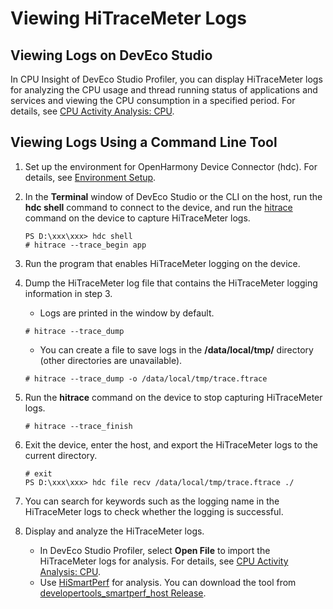 # Viewing HiTraceMeter Logs

## Viewing Logs on DevEco Studio

In CPU Insight of DevEco Studio Profiler, you can display HiTraceMeter logs for analyzing the CPU usage and thread running status of applications and services and viewing the CPU consumption in a specified period. For details, see [CPU Activity Analysis: CPU](https://developer.huawei.com/consumer/en/doc/harmonyos-guides-V5/ide-insight-session-cpu-V5).

## Viewing Logs Using a Command Line Tool

1. Set up the environment for OpenHarmony Device Connector (hdc). For details, see [Environment Setup](hdc.md#environment-setup).

2. In the **Terminal** window of DevEco Studio or the CLI on the host, run the **hdc shell** command to connect to the device, and run the [hitrace](hitrace.md) command on the device to capture HiTraceMeter logs.

   ```shell
   PS D:\xxx\xxx> hdc shell
   # hitrace --trace_begin app
   ```

3. Run the program that enables HiTraceMeter logging on the device.

4. Dump the HiTraceMeter log file that contains the HiTraceMeter logging information in step 3.

   - Logs are printed in the window by default.

   ```shell
   # hitrace --trace_dump
   ```

   - You can create a file to save logs in the **/data/local/tmp/** directory (other directories are unavailable).

   ```shell
   # hitrace --trace_dump -o /data/local/tmp/trace.ftrace
   ```

5. Run the **hitrace** command on the device to stop capturing HiTraceMeter logs.

   ```shell
   # hitrace --trace_finish
   ```

6. Exit the device, enter the host, and export the HiTraceMeter logs to the current directory.

   ```shell
   # exit
   PS D:\xxx\xxx> hdc file recv /data/local/tmp/trace.ftrace ./
   ```

7. You can search for keywords such as the logging name in the HiTraceMeter logs to check whether the logging is successful.

8. Display and analyze the HiTraceMeter logs.

   - In DevEco Studio Profiler, select **Open File** to import the HiTraceMeter logs for analysis. For details, see [CPU Activity Analysis: CPU](https://developer.huawei.com/consumer/en/doc/harmonyos-guides-V5/ide-insight-session-cpu-V5).
   - Use [HiSmartPerf](https://gitee.com/openharmony/developtools_smartperf_host) for analysis. You can download the tool from [developertools_smartperf_host Release](https://gitee.com/openharmony/developtools_smartperf_host/releases).

